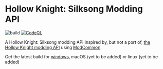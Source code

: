 Hollow Knight: Silksong Modding API
===================================
![build](https://github.com/silksong-modding/Silksong.Modding/actions/workflows/build.yaml/badge.svg)
[![CodeQL](https://github.com/Silksong-Modding/Silksong.Modding/actions/workflows/codeql-analysis.yml/badge.svg)](https://github.com/Silksong-Modding/Silksong.Modding/actions/workflows/codeql-analysis.yml)

A Hollow Knight: Silksong modding API inspired by, but not a port of, [the Hollow Knight modding API](https://github.com/hk-modding/api) using [ModCommon](https://github.com/MonoMod/MonoMod).

[//]: # "remove ?h=62559b12e919931dca5833d0c9ddc7087ea17826 once the repo goes public"
Get the latest build for [windows](https://nightly.link/Silksong-Modding/Silksong.Modding/workflows/build.yaml/master/ModdingApiWin?h=62559b12e919931dca5833d0c9ddc7087ea17826), macOS (yet to be added) or linux (yet to be added)
